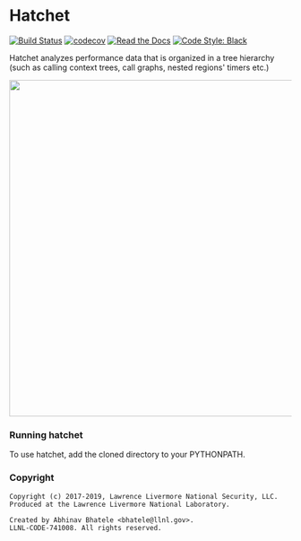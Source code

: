 Hatchet
=======

[![Build Status](https://travis-ci.com/LLNL/hatchet.svg?branch=master)](https://travis-ci.com/LLNL/hatchet)
[![codecov](https://codecov.io/gh/LLNL/hatchet/branch/master/graph/badge.svg)](https://codecov.io/gh/LLNL/hatchet)
[![Read the Docs](http://readthedocs.org/projects/hatchet/badge/?version=latest)](http://hatchet.readthedocs.io)
[![Code Style: Black](https://img.shields.io/badge/code%20style-black-000000.svg)](https://github.com/psf/black)

Hatchet analyzes performance data that is organized in a tree hierarchy (such
as calling context trees, call graphs, nested regions' timers etc.)

<p align="center">
  <img src="https://raw.githubusercontent.com/LLNL/hatchet/master/screenshot.png" width=600>
</p>

### Running hatchet

To use hatchet, add the cloned directory to your PYTHONPATH.

### Copyright

```
Copyright (c) 2017-2019, Lawrence Livermore National Security, LLC.
Produced at the Lawrence Livermore National Laboratory.

Created by Abhinav Bhatele <bhatele@llnl.gov>.
LLNL-CODE-741008. All rights reserved.
```
